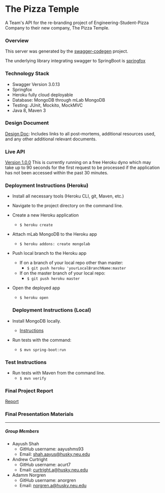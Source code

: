 # The Pizza Temple

A Team's API for the re-branding project of Engineering-Student-Pizza Company to their new company, The Pizza Temple.

### Overview  
This server was generated by the [swagger-codegen](https://github.com/swagger-api/swagger-codegen) project.  

The underlying library integrating swagger to SpringBoot is [springfox](https://github.com/springfox/springfox)  

### Technology Stack
- Swagger Version 3.0.13
- Springfox
- Heroku fully cloud deployable
- Database: MongoDB through mLab MongoDB
- Testing: JUnit, Mockito, MockMVC
- Java 8, Maven 3

### Design Document
[Design Doc](https://docs.google.com/document/d/1QJZbcmNr3z5pI0odDU3iSeZgCMg1KFlZzifdSRICHb0/edit?usp=sharing):
Includes links to all post-mortems, additional resources used, 
and any other additional relevant documents.

### Live API
[Version 1.0.0](https://pizza-project-cs5500.herokuapp.com/ThePizzaProject/1.0.0/swagger-ui.html#!/developers/getBreadsticksByName)
This is currently running on a free Heroku dyno which may take up to 90 seconds 
for the first request to be processed if the application has not been accessed 
within the past 30 minutes.

### Deployment Instructions (Heroku)
* Install all necessary tools (Heroku CLI, git, Maven, etc.)
* Navigate to the project directory on the command line.
* Create a new Heroku application
  * ```$ heroku create```
* Attach mLab MongoDB to the Heroku app
  * ```$ heroku addons: create mongolab```
* Push local branch to the Heroku app
  * If on a branch of your local repo other than master:
    * ```$ git push heroku 'yourLocalBranchName:master```
  * If on the master branch of your local repo:
    * ```$ git push heroku master```
* Open the deployed app
  * ```$ heroku open```
  
  ### Deployment Instructions (Local)
* Install MongoDB locally. 
  * [Instructions](https://docs.mongodb.com/manual/installation/)
* Run tests with the command:
  * ```$ mvn spring-boot:run ```
 
 ### Test Instructions
 * Run tests with Maven from the command line.
   * ```$ mvn verify```

### Final Project Report
[Report](https://docs.google.com/document/d/1mnl9vtSs68ulHj1y7PeRuFpT7EnlGMQfT8o_MvtCJMQ/edit?usp=sharing)

### Final Presentation Materials

________________________________

##### Group Members
* Aayush Shah
  * GitHub username: aayushms93
  * Email: shah.aayus@husky.neu.edu
* Andrew Curtright
  * GitHub username: acurt7
  * Email: curtright.a@husky.neu.edu
* Adamm Norgren
  * GitHub username: anorgren
  * Email: norgren.a@husky.neu.edu

